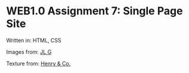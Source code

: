 # WEB1.0 Assignment 7: Single Page Site

Written in: HTML, CSS

Images from: [JL G](https://pixabay.com/users/ractapopulous-24766/)

Texture from: [Henry & Co.](https://www.pexels.com/@hngstrm)